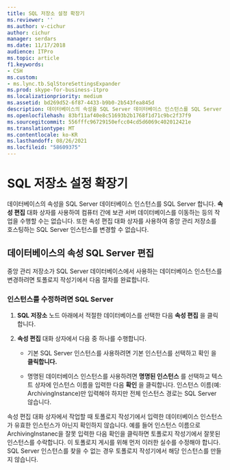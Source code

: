 ```yaml
---
title: SQL 저장소 설정 확장기
ms.reviewer: ''
ms.author: v-cichur
author: cichur
manager: serdars
ms.date: 11/17/2018
audience: ITPro
ms.topic: article
f1.keywords:
- CSH
ms.custom:
- ms.lync.tb.SqlStoreSettingsExpander
ms.prod: skype-for-business-itpro
ms.localizationpriority: medium
ms.assetid: bd269d52-6f87-4433-b9b0-2b543fea845d
description: 데이터베이스의 속성을 SQL Server 데이터베이스 인스턴스를 SQL Server 합니다. 속성 편집 대화 상자를 사용하여 컴퓨터 간에 보관 서버 데이터베이스를 이동하는 등의 작업을 수행할 수는 없습니다. 또한 속성 편집 대화 상자를 사용하여 중앙 관리 저장소를 SQL Server 인스턴스를 변경할 수 없습니다.
ms.openlocfilehash: 83bf11af40e8c51693b2b1768f1d71c9bc2f37f9
ms.sourcegitcommit: 556fffc96729150efcc04cd5d6069c402012421e
ms.translationtype: MT
ms.contentlocale: ko-KR
ms.lasthandoff: 08/26/2021
ms.locfileid: "58609375"
---
```

# <a name="sql-store-settings-expander"></a>SQL 저장소 설정 확장기
 
데이터베이스의 속성을 SQL Server 데이터베이스 인스턴스를 SQL Server 합니다. **속성 편집** 대화 상자를 사용하여 컴퓨터 간에 보관 서버 데이터베이스를 이동하는 등의 작업을 수행할 수는 없습니다. 또한 속성 편집 대화  상자를 사용하여 중앙 관리 저장소를 호스팅하는 SQL Server 인스턴스를 변경할 수 없습니다.
  
## <a name="editing-the-properties-of-a-sql-server-database"></a>데이터베이스의 속성 SQL Server 편집

중앙 관리 저장소가 SQL Server 데이터베이스에서 사용하는 데이터베이스 인스턴스를 변경하려면 토폴로지 작성기에서 다음 절차를 완료합니다.
  
### <a name="to-modify-an-instance-of-sql-server"></a>인스턴스를 수정하려면 SQL Server

1. **SQL 저장소** 노드 아래에서 적절한 데이터베이스를 선택한 다음 **속성 편집** 을 클릭합니다.
    
2. **속성 편집** 대화 상자에서 다음 중 하나를 수행합니다.
    
   - 기본 SQL Server 인스턴스를 사용하려면 기본  인스턴스를 선택하고 확인 을 **클릭합니다.**
    
   - 명명된 데이터베이스 인스턴스를 사용하려면 **명명된 인스턴스** 를 선택하고 텍스트 상자에 인스턴스 이름을 입력한 다음 **확인** 을 클릭합니다. 인스턴스 이름(예: ArchivingInstance)만 입력해야 하지만 전체 인스턴스 경로는 SQL Server 않습니다.
    
속성 편집 대화  상자에서 작업할 때 토폴로지 작성기에서 입력한 데이터베이스 인스턴스가 유효한 인스턴스가 아닌지 확인하지 않습니다. 예를 들어 인스턴스 이름으로ArchivingInstanec을 잘못 입력한 다음 확인을 클릭하면 토폴로지 작성기에서 잘못된 인스턴스를 수락합니다. 이 토폴로지 게시를 위해 먼저 이러한 실수를 수정해야 합니다. SQL Server 인스턴스를 찾을 수 없는 경우 토폴로지 작성기에서 해당 인스턴스를 만들지 않습니다.
  

